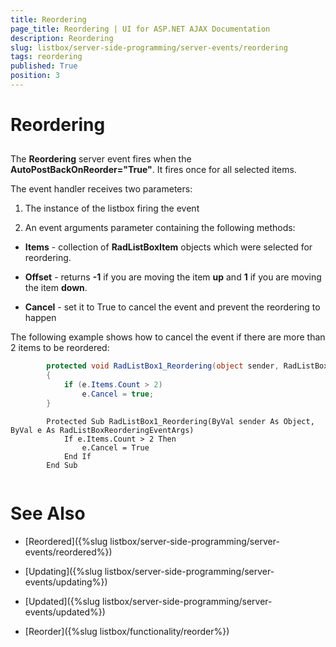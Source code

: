 ```yaml
---
title: Reordering
page_title: Reordering | UI for ASP.NET AJAX Documentation
description: Reordering
slug: listbox/server-side-programming/server-events/reordering
tags: reordering
published: True
position: 3
---
```


# Reordering



## 

The __Reordering__ server event fires when the __AutoPostBackOnReorder="True"__. It fires once for all selected items.

The event handler receives two parameters:

1. The instance of the listbox firing the event

2. An event arguments parameter containing the following methods:

* __Items__ - collection of __RadListBoxItem__ objects which were selected for reordering.

* __Offset__ - returns __-1__ if you are moving the item __up__ and __1__ if you are moving the item __down__.

* __Cancel__ - set it to True to cancel the event and prevent the reordering to happen



The following example shows how to cancel the event if there are more than 2 items to be reordered:



````C#
	    protected void RadListBox1_Reordering(object sender, RadListBoxReorderingEventArgs e)
	    {
	        if (e.Items.Count > 2)
	            e.Cancel = true;
	    } 
````
````VB.NET
	    Protected Sub RadListBox1_Reordering(ByVal sender As Object, ByVal e As RadListBoxReorderingEventArgs)
	        If e.Items.Count > 2 Then
	            e.Cancel = True
	        End If
	    End Sub
	
````


# See Also

 * [Reordered]({%slug listbox/server-side-programming/server-events/reordered%})

 * [Updating]({%slug listbox/server-side-programming/server-events/updating%})

 * [Updated]({%slug listbox/server-side-programming/server-events/updated%})

 * [Reorder]({%slug listbox/functionality/reorder%})
